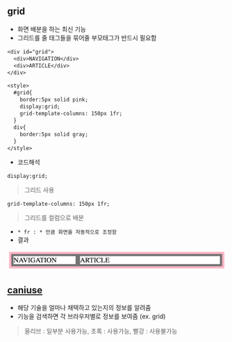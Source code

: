 ## grid
- 화면 배분을 하는 최신 기능
- 그리드를 줄 태그들을 묶어줄 부모태그가 반드시 필요함
```
<div id="grid">
  <div>NAVIGATION</div>
  <div>ARTICLE</div>
</div>
```
```
<style>
  #grid{
    border:5px solid pink;
    display:grid;
    grid-template-columns: 150px 1fr;
  }
  div{
    border:5px solid gray;
  }
</style>
```
- 코드해석
```
display:grid;
```
> 그리드 사용
```
grid-template-columns: 150px 1fr;
```
> 그리드를 컬럼으로 배분
- `* fr : * 만큼 화면을 자동적으로 조정함`
- 결과

![01](img/01.png)<br />

## [caniuse](https://caniuse.com/)
- 해당 기술을 얼마나 채택하고 있는지의 정보를 알려줌
- 기능을 검색하면 각 브라우저별로 정보를 보여줌 (ex. grid)
> 올리브 : 일부분 사용가능, 초록 : 사용가능, 빨강 : 사용불가능
